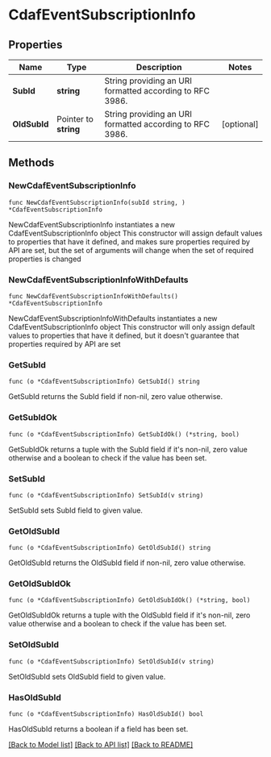 # CdafEventSubscriptionInfo

## Properties

Name | Type | Description | Notes
------------ | ------------- | ------------- | -------------
**SubId** | **string** | String providing an URI formatted according to RFC 3986. | 
**OldSubId** | Pointer to **string** | String providing an URI formatted according to RFC 3986. | [optional] 

## Methods

### NewCdafEventSubscriptionInfo

`func NewCdafEventSubscriptionInfo(subId string, ) *CdafEventSubscriptionInfo`

NewCdafEventSubscriptionInfo instantiates a new CdafEventSubscriptionInfo object
This constructor will assign default values to properties that have it defined,
and makes sure properties required by API are set, but the set of arguments
will change when the set of required properties is changed

### NewCdafEventSubscriptionInfoWithDefaults

`func NewCdafEventSubscriptionInfoWithDefaults() *CdafEventSubscriptionInfo`

NewCdafEventSubscriptionInfoWithDefaults instantiates a new CdafEventSubscriptionInfo object
This constructor will only assign default values to properties that have it defined,
but it doesn't guarantee that properties required by API are set

### GetSubId

`func (o *CdafEventSubscriptionInfo) GetSubId() string`

GetSubId returns the SubId field if non-nil, zero value otherwise.

### GetSubIdOk

`func (o *CdafEventSubscriptionInfo) GetSubIdOk() (*string, bool)`

GetSubIdOk returns a tuple with the SubId field if it's non-nil, zero value otherwise
and a boolean to check if the value has been set.

### SetSubId

`func (o *CdafEventSubscriptionInfo) SetSubId(v string)`

SetSubId sets SubId field to given value.


### GetOldSubId

`func (o *CdafEventSubscriptionInfo) GetOldSubId() string`

GetOldSubId returns the OldSubId field if non-nil, zero value otherwise.

### GetOldSubIdOk

`func (o *CdafEventSubscriptionInfo) GetOldSubIdOk() (*string, bool)`

GetOldSubIdOk returns a tuple with the OldSubId field if it's non-nil, zero value otherwise
and a boolean to check if the value has been set.

### SetOldSubId

`func (o *CdafEventSubscriptionInfo) SetOldSubId(v string)`

SetOldSubId sets OldSubId field to given value.

### HasOldSubId

`func (o *CdafEventSubscriptionInfo) HasOldSubId() bool`

HasOldSubId returns a boolean if a field has been set.


[[Back to Model list]](../README.md#documentation-for-models) [[Back to API list]](../README.md#documentation-for-api-endpoints) [[Back to README]](../README.md)


